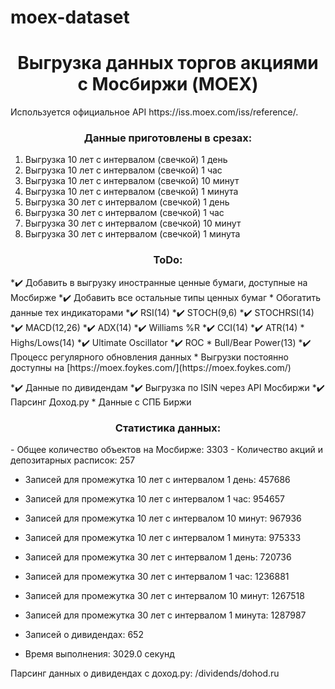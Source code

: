 # moex-dataset

<h1 align="center">Выгрузка данных торгов акциями с Мосбиржи (MOEX)</h1>
Используется официальное API https://iss.moex.com/iss/reference/.

<h3 align="center">Данные приготовлены в срезах:</h3>

1) Выгрузка 10 лет с интервалом (свечкой) 1 день
2) Выгрузка 10 лет с интервалом (свечкой) 1 час
3) Выгрузка 10 лет с интервалом (свечкой) 10 минут
4) Выгрузка 10 лет с интервалом (свечкой) 1 минута
5) Выгрузка 30 лет с интервалом (свечкой) 1 день
6) Выгрузка 30 лет с интервалом (свечкой) 1 час
7) Выгрузка 30 лет с интервалом (свечкой) 10 минут
8) Выгрузка 30 лет с интервалом (свечкой) 1 минута

<h3 align="center">ToDo:</h3>
*✔️ Добавить в выгрузку иностранные ценные бумаги, доступные на Мосбирже 
*✔️ Добавить все остальные типы ценных бумаг
* Обогатить данные тех индикаторами
    *✔️ RSI(14)
    *✔️ STOCH(9,6)
    *✔️ STOCHRSI(14)
    *✔️ MACD(12,26)
    *✔️ ADX(14)
    *✔️ Williams %R
    *✔️ CCI(14)
    *✔️ ATR(14)
    * Highs/Lows(14)
    *✔️ Ultimate Oscillator
    *✔️ ROC
    * Bull/Bear Power(13)
*✔️ Процесс регулярного обновления данных
    * Выгрузки постоянно доступны на [https://moex.foykes.com/](https://moex.foykes.com/)
    
*✔️ Данные по дивидендам
    *✔️ Выгрузка по ISIN через API Мосбиржи
    *✔️ Парсинг Доход.ру
    * Данные с СПБ Биржи

<h3 align="center">Статистика данных:</h3>
- Общее количество объектов на Мосбирже: 3303
- Количество акций и депозитарных расписок: 257

- Записей для промежутка 10 лет с интервалом 1 день: 457686
- Записей для промежутка 10 лет с интервалом 1 час: 954657
- Записей для промежутка 10 лет с интервалом 10 минут: 967936
- Записей для промежутка 10 лет с интервалом 1 минута: 975333
- Записей для промежутка 30 лет с интервалом 1 день: 720736
- Записей для промежутка 30 лет с интервалом 1 час: 1236881
- Записей для промежутка 30 лет с интервалом 10 минут: 1267518
- Записей для промежутка 30 лет с интервалом 1 минута: 1287987

- Записей о дивидендах: 652

- Время выполнения: 3029.0 секунд



Парсинг данных о дивидендах с доход.ру:
/dividends/dohod.ru